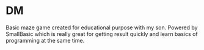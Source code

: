 # DM
Basic maze game created for educational purpose with my son. Powered by SmallBasic which is really great for getting result quickly and learn basics of programming at the same time.
